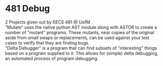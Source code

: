 # 481 Debug
2 Projects given out by EECS 481 @ UofM  
"Mutate" uses the native python AST module along with ASTOR to create a number of "mutant" programs. These mutants, near copies of the original aside from small swaps or replacements, can be used against your test cases to verify that they are finding bugs.  
"Delta Debugger" is a program that can find subsets of "interesting" things based on a program supplied to it. This allows for (simple) delta debugging, an automated process of program debugging.  
